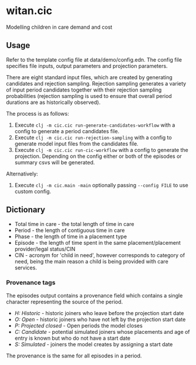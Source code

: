 # witan.cic
Modelling children in care demand and cost

## Usage

Refer to the template config file at data/demo/config.edn. The config file specifies file inputs, output parameters and projection parameters.

There are eight standard input files, which are created by generating candidates and rejection sampling. Rejection sampling generates a variety of input period candidates together with their rejection sampling probabilities (rejection sampling is used to ensure that overall period durations are as historically observed).

The process is as follows:

1. Execute `clj -m cic.cic run-generate-candidates-workflow` with a config to generate a period candidates file.
2. Execute `clj -m cic.cic run-rejection-sampling` with a config to generate model input files from the candidates file.
3. Execute `clj -m cic.cic run-cic-workflow` with a config to generate the projection. Depending on the config either or both of the episodes or summary csvs will be generated.

Alternatively:

1. Execute `clj -m cic.main -main` optionally passing `--config FILE` to use custom config.

## Dictionary

- Total time in care - the total length of time in care
- Period - the length of contiguous time in care
- Phase - the length of time in a placement type
- Episode - the length of time spent in the same placement/placement provider/legal status/CIN
- CIN - acronym for 'child in need', however corresponds to category of need, being the main reason a child is being provided with care services.

### Provenance tags

The episodes output contains a provenance field which contains a single character representing the source of the period.

- *H: Historic* - historic joiners who leave before the projection start date
- *O: Open* - historic joiners who have not left by the projection start date
- *P: Projected closed* - Open periods the model closes
- *C: Candidate* - potential simulated joiners whose placements and age of entry is known but who do not have a start date
- *S: Simulated* - joiners the model creates by assigning a start date

The provenance is the same for all episodes in a period.
